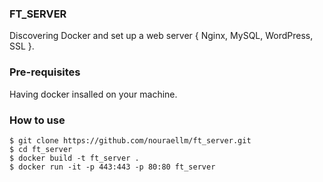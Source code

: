### FT_SERVER
Discovering Docker and set up a web server { Nginx, MySQL, WordPress, SSL }.

### Pre-requisites
Having docker insalled on your machine.

### How to use
```Shell
$ git clone https://github.com/nouraellm/ft_server.git
$ cd ft_server
$ docker build -t ft_server .
$ docker run -it -p 443:443 -p 80:80 ft_server
```
